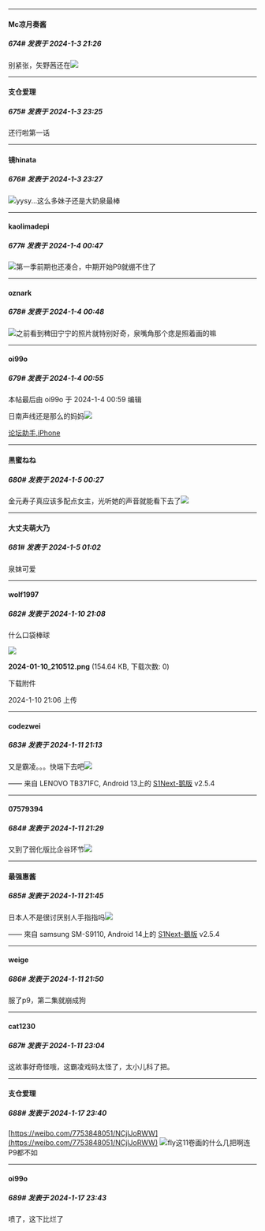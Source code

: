 
*****

####  Mc凉月奏酱  
##### 674#       发表于 2024-1-3 21:26

别紧张，矢野茜还在<img src="https://static.saraba1st.com/image/smiley/face2017/037.png" referrerpolicy="no-referrer">


*****

####  支仓爱理  
##### 675#       发表于 2024-1-3 23:25

还行啦第一话 

*****

####  镜hinata  
##### 676#       发表于 2024-1-3 23:27

<img src="https://static.saraba1st.com/image/smiley/face2017/009.gif" referrerpolicy="no-referrer">yysy...这么多妹子还是大奶泉最棒


*****

####  kaolimadepi  
##### 677#       发表于 2024-1-4 00:47

<img src="https://static.saraba1st.com/image/smiley/face2017/067.png" referrerpolicy="no-referrer">第一季前期也还凑合，中期开始P9就绷不住了

*****

####  oznark  
##### 678#       发表于 2024-1-4 00:48

<img src="https://static.saraba1st.com/image/smiley/face2017/009.gif" referrerpolicy="no-referrer">之前看到稗田宁宁的照片就特别好奇，泉嘴角那个痣是照着画的嘛


*****

####  oi99o  
##### 679#       发表于 2024-1-4 00:55

 本帖最后由 oi99o 于 2024-1-4 00:59 编辑 

日南声线还是那么的妈妈<img src="https://static.saraba1st.com/image/smiley/face2017/068.png" referrerpolicy="no-referrer">

[论坛助手,iPhone](https://bbs.saraba1st.com/2b/forum.php?mod=viewthread&amp;tid=2029836)


*****

####  黒蜜ねね  
##### 680#       发表于 2024-1-5 00:27

金元寿子真应该多配点女主，光听她的声音就能看下去了<img src="https://static.saraba1st.com/image/smiley/face2017/018.png" referrerpolicy="no-referrer">


*****

####  大丈夫萌大乃  
##### 681#       发表于 2024-1-5 01:02

泉妹可爱

*****

####  wolf1997  
##### 682#       发表于 2024-1-10 21:08

什么口袋棒球

<img src="https://img.saraba1st.com/forum/202401/10/210700paq9kmzrgkzzjkd9.png" referrerpolicy="no-referrer">

<strong>2024-01-10_210512.png</strong> (154.64 KB, 下载次数: 0)

下载附件

2024-1-10 21:06 上传


*****

####  codezwei  
##### 683#       发表于 2024-1-11 21:13

又是霸凌。。。快端下去吧<img src="https://static.saraba1st.com/image/smiley/face2017/125.png" referrerpolicy="no-referrer">

—— 来自 LENOVO TB371FC, Android 13上的 [S1Next-鹅版](https://github.com/ykrank/S1-Next/releases) v2.5.4


*****

####  07579394  
##### 684#       发表于 2024-1-11 21:29

又到了弱化版比企谷环节<img src="https://static.saraba1st.com/image/smiley/face2017/001.png" referrerpolicy="no-referrer">


*****

####  最强惠酱  
##### 685#       发表于 2024-1-11 21:45

日本人不是很讨厌别人手指指吗<img src="https://static.saraba1st.com/image/smiley/face2017/068.png" referrerpolicy="no-referrer">

—— 來自 samsung SM-S9110, Android 14上的 [S1Next-鵝版](https://github.com/ykrank/S1-Next/releases) v2.5.4

*****

####  weige  
##### 686#       发表于 2024-1-11 21:50

服了p9，第二集就崩成狗


*****

####  cat1230  
##### 687#       发表于 2024-1-11 23:04

这故事好奇怪哦，这霸凌戏码太怪了，太小儿科了把。

*****

####  支仓爱理  
##### 688#       发表于 2024-1-17 23:40

[https://weibo.com/7753848051/NCjlJoRWW](https://weibo.com/7753848051/NCjlJoRWW) <img src="https://static.saraba1st.com/image/smiley/face2017/166.png" referrerpolicy="no-referrer">fly这11卷画的什么几把啊连P9都不如

*****

####  oi99o  
##### 689#       发表于 2024-1-17 23:43

喷了，这下比烂了

